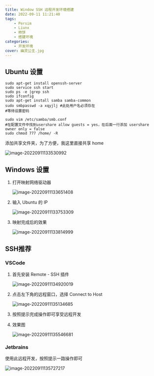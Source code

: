 ```yaml
---
title: Window SSH 远程开发环境搭建
date: 2022-09-11 11:21:40
tags:
	- Persim
	- Liunx
	- 柿饼
	- 搭建环境
categories:
    - 开发环境
cover: 幽灵公主.jpg
---
```

## Ubuntu 设置
```shell
sudo apt-get install openssh-server
sudo service ssh start
sudo ps -e |grep ssh
sudo ifconfig
sudo apt-get install samba samba-common
sudo smbpasswd -a xqyjlj #此处用户名必须存在
#等待设置密码

sudo vim /etc/samba/smb.conf
#在配置文件中找到usershare allow guests = yes，在后面一行添加 usershare owner only = false
sudo chmod 777 /home/ -R
```

添加共享文件夹，为了方便，我这里直接共享 home

   ![image-20220911133530992](https://raw.githubusercontent.com/xqyjlj/xqyjlj.github.io/img/image-20220911133530992.png)

## Windows 设置

1. 打开映射网络驱动器

   ![image-20220911133651408](https://raw.githubusercontent.com/xqyjlj/xqyjlj.github.io/img/image-20220911133651408.png)

2. 输入 Ubuntu 的 IP

   ![image-20220911133753309](https://raw.githubusercontent.com/xqyjlj/xqyjlj.github.io/img/image-20220911133753309.png)

3. 映射完成后的效果

   ![image-20220911133814999](https://raw.githubusercontent.com/xqyjlj/xqyjlj.github.io/img/image-20220911133814999.png)

## SSH推荐

### VSCode

1. 首先安装 Remote - SSH 插件

   ![image-20220911134920019](https://raw.githubusercontent.com/xqyjlj/xqyjlj.github.io/img/image-20220911134920019.png)

2. 点击左下角的远程窗口，选择 Connect to Host

   ![image-20220911135134685](https://raw.githubusercontent.com/xqyjlj/xqyjlj.github.io/img/image-20220911135134685.png)

3. 按照提示完成操作即可享受远程开发

4. 效果图

   ![image-20220911135546681](https://raw.githubusercontent.com/xqyjlj/xqyjlj.github.io/img/image-20220911135546681.png)

### Jetbrains

使用此远程开发，按照提示一路操作即可

![image-20220911135727217](https://raw.githubusercontent.com/xqyjlj/xqyjlj.github.io/img/image-20220911135727217.png)

